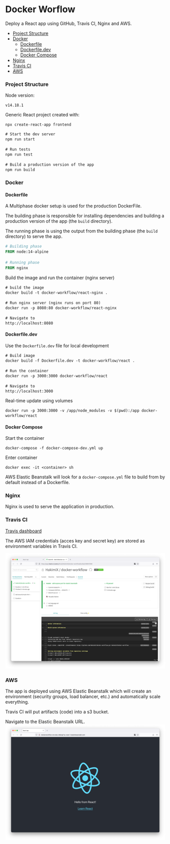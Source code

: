 # Docker Worflow 

Deploy a React app using GitHub, Travis CI, Nginx and AWS.

* [Project Structure](#project-structure)
* [Docker](#docker)
  * [Dockerfile](#dockerfile)
  * [Dockerfile.dev](#dockerfiledev)
  * [Docker Compose](#docker-compose)
* [Nginx](#nginx)
* [Travis CI](#travis-ci)
* [AWS](#aws)

### Project Structure 
Node version: 
```Shell 
v14.18.1
```
Generic React project created with: 
```shell
npx create-react-app frontend
```
```shell
# Start the dev server
npm run start 

# Run tests 
npm run test

# Build a production version of the app
npm run build
```

### Docker 

#### Dockerfile

A Multiphase docker setup is used for the production DockerFile. 

The building phase is responsible for installing dependencies and building
a production version of the app (the `build` directory).

The running phase is using the output from the building phase
(the `build` directory) to serve the app.
```Dockerfile
# Building phase 
FROM node:14-alpine 

# Running phase
FROM nginx
```

Build the image and run the container (nginx server)
```shell
# build the image
docker build -t docker-workflow/react-nginx .

# Run nginx server (nginx runs on port 80)
docker run -p 8080:80 docker-workflow/react-nginx

# Navigate to 
http://localhost:8080
```

#### Dockerfile.dev
Use the `Dockerfile.dev` file for local development
```shell
# Build image 
docker build -f Dockerfile.dev -t docker-workflow/react .

# Run the container 
docker run -p 3000:3000 docker-workflow/react

# Navigate to 
http://localhost:3000
```
Real-time update using volumes
```shell
docker run -p 3000:3000 -v /app/node_modules -v $(pwd):/app docker-workflow/react
```

#### Docker Compose
Start the container 
```shell
docker-compose -f docker-compose-dev.yml up
```
Enter container
```shell
docker exec -it <container> sh 
```

AWS Elastic Beanstalk will look for a `docker-compose.yml` file to build from 
by default instead of a Dockerfile. 

### Nginx 
Nginx is used to serve the application in production.

### Travis CI

[Travis dashboard](https://app.travis-ci.com/github/HakimiX/docker-workflow)

The AWS IAM credentials (acces key and secret key) are stored as 
environment variables in Travis CI. 

![](resources/images/pipeline.png)

### AWS 
The app is deployed using AWS Elastic Beanstalk which will create an environment 
(security groups, load balancer, etc.) and automatically scale everything. 

Travis CI will put artifacts (code) into a s3 bucket. 

Navigate to the Elastic Beanstalk URL.
![](resources/images/deployed.png)
